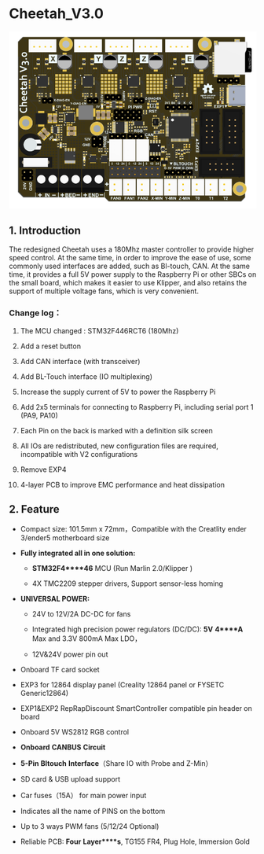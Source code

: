 # Cheetah_V3.0

![](images/Cheetah_Top.png)

## 1. Introduction

The redesigned Cheetah uses a 180Mhz master controller to provide higher speed control. At the same time, in order to improve the ease of use, some commonly used interfaces are added, such as Bl-touch, CAN. At the same time, it provides a full 5V power supply to the Raspberry Pi or other SBCs on the small board, which makes it easier to use Klipper, and also retains the support of multiple voltage fans, which is very convenient.

### Change log：

1. The MCU changed : STM32F446RCT6 (180Mhz)

2. Add a reset button

3. Add CAN interface (with transceiver)

4. Add BL-Touch interface (IO multiplexing)

5. Increase the supply current of 5V to power the Raspberry Pi

6. Add 2x5 terminals for connecting to Raspberry Pi, including serial port 1 (PA9, PA10)

7. Each Pin on the back is marked with a definition silk screen

8. All IOs are redistributed, new configuration files are required, incompatible with V2 configurations

9. Remove EXP4

10. 4-layer PCB to improve EMC performance and heat dissipation

## 2. Feature

- Compact size: 101.5mm x 72mm，Compatible with the Creatlity ender 3/ender5 motherboard size

- **Fully integrated all in one solution:**

  - **STM32F4****46** MCU (Run Marlin 2.0/Klipper )

  - 4X TMC2209 stepper drivers, Support sensor-less homing

- **UNIVERSAL POWER:**

  - 24V to 12V/2A DC-DC for fans

  - Integrated high precision power regulators (DC/DC): **5V** **4****A** Max and 3.3V 800mA Max LDO，

  - 12V&24V power pin out

- Onboard TF card socket

- EXP3 for 12864 display panel (Creality 12864 panel or FYSETC Generic12864)

- EXP1&EXP2 RepRapDiscount SmartController compatible pin header on board

- Onboard 5V WS2812 RGB control

- **Onboard** **CANBUS** **Circuit**

- **5-Pin** **Bltouch** **Interface**（Share IO with Probe and Z-Min）

- SD card & USB upload support

- Car fuses（15A） for main power input

- Indicates all the name of PINS on the bottom

- Up to 3 ways PWM fans (5/12/24 Optional)

- Reliable PCB: **Four** **Layer****s**, TG155 FR4, Plug Hole, Immersion Gold

